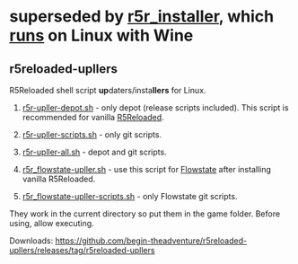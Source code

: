 # superseded by [r5r_installer](https://github.com/SlaveBuild/r5r_installer), which [runs](https://github.com/begin-theadventure/lutris-scripts/tree/main/lutris-scripts/R5Reloaded) on Linux with Wine
## r5reloaded-upllers
R5Reloaded shell script **up**daters/insta**llers** for Linux.

1. [r5r-upller-depot.sh](https://github.com/begin-theadventure/r5reloaded-upllers/releases/download/r5reloaded-upllers/r5r-upller-depot.sh) - only depot (release scripts included). This script is recommended for vanilla [R5Reloaded](https://github.com/Mauler125/r5sdk).

2. [r5r-upller-scripts.sh](https://github.com/begin-theadventure/r5reloaded-upllers/releases/download/r5reloaded-upllers/r5r-upller-scripts.sh) - only git scripts.

3. [r5r-upller-all.sh](https://github.com/begin-theadventure/r5reloaded-upllers/releases/download/r5reloaded-upllers/r5r-upller-all.sh) - depot and git scripts.

4. [r5r_flowstate-upller.sh](https://github.com/begin-theadventure/r5reloaded-upllers/releases/download/r5reloaded-upllers/r5r_flowstate-upller.sh) - use this script for [Flowstate](https://github.com/ColombianGuy/r5_flowstate) after installing vanilla R5Reloaded.

5. [r5r_flowstate-upller-scripts.sh](https://github.com/begin-theadventure/r5reloaded-upllers/releases/download/r5reloaded-upllers/r5r_flowstate-upller-scripts.sh) - only Flowstate git scripts.

They work in the current directory so put them in the game folder. Before using, allow executing.

Downloads: https://github.com/begin-theadventure/r5reloaded-upllers/releases/tag/r5reloaded-upllers
